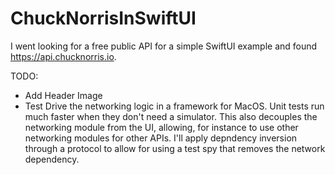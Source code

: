 # ChuckNorrisInSwiftUI

I went looking for a free public API for a simple SwiftUI example and found https://api.chucknorris.io.

TODO:
- Add Header Image
- Test Drive the networking logic in a framework for MacOS. Unit tests run much faster when they don't need a simulator. This also decouples the networking module from the UI, allowing, for instance to use other networking modules for other APIs. I'll apply depndency inversion through a protocol to allow for using a test spy that removes the network dependency.
